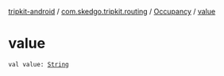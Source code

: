 [tripkit-android](../../index.md) / [com.skedgo.tripkit.routing](../index.md) / [Occupancy](index.md) / [value](./value.md)

# value

`val value: `[`String`](https://kotlinlang.org/api/latest/jvm/stdlib/kotlin/-string/index.html)